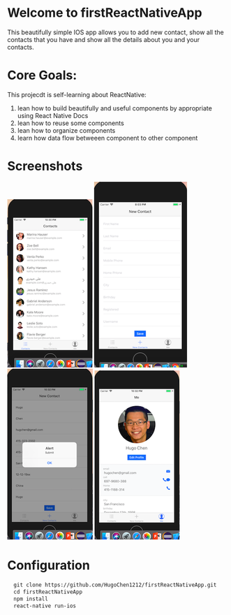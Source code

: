 # Welcome to firstReactNativeApp
This beautifully simple IOS app allows you to add new contact, show all the contacts that you have and show all the details about you and your contacts.
# Core Goals:
This projecdt is self-learning about ReactNative:
1. lean how to build beautifully and useful components by appropriate using React Native Docs
2. lean how to reuse some components
3. lean how to organize components
4. learn how data flow betweeen component to other component

# Screenshots
![alt text](https://github.com/HugoChen1212/firstReactNativeApp/blob/master/lib/screenshots/contact_list.png)
![alt text](https://github.com/HugoChen1212/firstReactNativeApp/blob/master/lib/screenshots/new.png)
![alt text](https://github.com/HugoChen1212/firstReactNativeApp/blob/master/lib/screenshots/new_contacts.png)
![alt text](https://github.com/HugoChen1212/firstReactNativeApp/blob/master/lib/screenshots/me.png)

# Configuration
```command line
  git clone https://github.com/HugoChen1212/firstReactNativeApp.git
  cd firstReactNativeApp
  npm install
  react-native run-ios
```